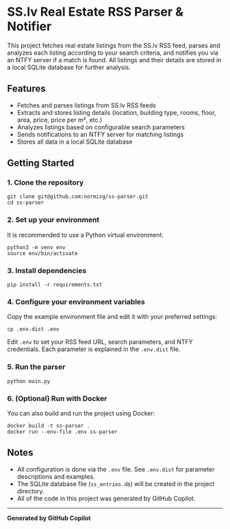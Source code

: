 # SS.lv Real Estate RSS Parser & Notifier

This project fetches real estate listings from the SS.lv RSS feed, parses and analyzes each listing according to your search criteria, and notifies you via an NTFY server if a match is found. All listings and their details are stored in a local SQLite database for further analysis.

## Features
- Fetches and parses listings from SS.lv RSS feeds
- Extracts and stores listing details (location, building type, rooms, floor, area, price, price per m², etc.)
- Analyzes listings based on configurable search parameters
- Sends notifications to an NTFY server for matching listings
- Stores all data in a local SQLite database

## Getting Started

### 1. Clone the repository
```
git clone git@github.com:normisg/ss-parser.git
cd ss-parser
```

### 2. Set up your environment
It is recommended to use a Python virtual environment:
```
python3 -m venv env
source env/bin/activate
```

### 3. Install dependencies
```
pip install -r requirements.txt
```

### 4. Configure your environment variables
Copy the example environment file and edit it with your preferred settings:
```
cp .env.dist .env
```
Edit `.env` to set your RSS feed URL, search parameters, and NTFY credentials. Each parameter is explained in the `.env.dist` file.

### 5. Run the parser
```
python main.py
```

### 6. (Optional) Run with Docker
You can also build and run the project using Docker:
```
docker build -t ss-parser .
docker run --env-file .env ss-parser
```

## Notes
- All configuration is done via the `.env` file. See `.env.dist` for parameter descriptions and examples.
- The SQLite database file (`ss_entries.db`) will be created in the project directory.
- All of the code in this project was generated by GitHub Copilot.

---

**Generated by GitHub Copilot**
